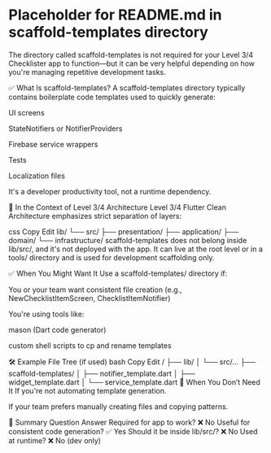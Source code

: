 # Placeholder for README.md in scaffold-templates directory

The directory called scaffold-templates is not required for your Level 3/4 Checklister app to function—but it can be very helpful depending on how you're managing repetitive development tasks.

✅ What Is scaffold-templates?
A scaffold-templates directory typically contains boilerplate code templates used to quickly generate:

UI screens

StateNotifiers or NotifierProviders

Firebase service wrappers

Tests

Localization files

It's a developer productivity tool, not a runtime dependency.

🎯 In the Context of Level 3/4 Architecture
Level 3/4 Flutter Clean Architecture emphasizes strict separation of layers:

css
Copy
Edit
lib/
 └── src/
     ├── presentation/
     ├── application/
     ├── domain/
     └── infrastructure/
scaffold-templates does not belong inside lib/src/, and it's not deployed with the app. It can live at the root level or in a tools/ directory and is used for development scaffolding only.

✅ When You Might Want It
Use a scaffold-templates/ directory if:

You or your team want consistent file creation (e.g., NewChecklistItemScreen, ChecklistItemNotifier)

You're using tools like:

mason (Dart code generator)

custom shell scripts to cp and rename templates

🛠 Example File Tree (if used)
bash
Copy
Edit
/
├── lib/
│   └── src/...
├── scaffold-templates/
│   ├── notifier_template.dart
│   ├── widget_template.dart
│   └── service_template.dart
🚫 When You Don’t Need It
If you're not automating template generation.

If your team prefers manually creating files and copying patterns.

🧠 Summary
Question	Answer
Required for app to work?	❌ No
Useful for consistent code generation?	✅ Yes
Should it be inside lib/src/?	❌ No
Used at runtime?	❌ No (dev only)



